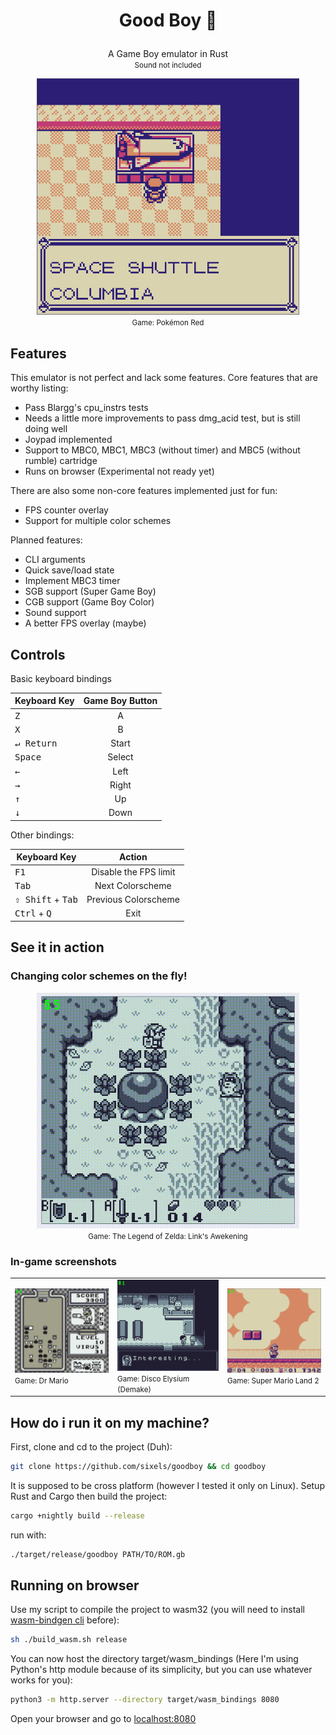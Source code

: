 <h1><p align="center"> Good Boy 🐶 </p></h1>

<p align="center"> 
    A Game Boy emulator in Rust <br />
    <small> Sound not included </small>
</p>

<div align="center">
    <img src="assets/showcase/pokemon_red.png" width="420px" />
    <br />
    <small> Game: Pokémon Red </small>
</div>

## Features

This emulator is not perfect and lack some features. Core features that are worthy listing:

- Pass Blargg's cpu_instrs tests
- Needs a little more improvements to pass dmg_acid test, but is still doing well
- Joypad implemented
- Support to MBC0, MBC1, MBC3 (without timer) and MBC5 (without rumble) cartridge
- Runs on browser (Experimental not ready yet)

There are also some non-core features implemented just for fun:

- FPS counter overlay
- Support for multiple color schemes

Planned features:

- CLI arguments
- Quick save/load state
- Implement MBC3 timer
- SGB support (Super Game Boy)
- CGB support (Game Boy Color)
- Sound support
- A better FPS overlay (maybe)

## Controls

Basic keyboard bindings

| Keyboard Key        | Game Boy Button |
| ------------------- | :-------------: |
| <kbd>Z</kbd>        |        A        |
| <kbd>X</kbd>        |        B        |
| <kbd>↵ Return</kbd> |      Start      |
| <kbd>Space</kbd>    |     Select      |
| <kbd>←</kbd>        |      Left       |
| <kbd>→</kbd>        |      Right      |
| <kbd>↑</kbd>        |       Up        |
| <kbd>↓</kbd>        |      Down       |

Other bindings:

| Keyboard Key                        |        Action         |
| ----------------------------------- | :-------------------: |
| <kbd>F1</kbd>                       | Disable the FPS limit |
| <kbd>Tab</kbd>                      |   Next Colorscheme    |
| <kbd>⇧ Shift</kbd> + <kbd>Tab</kbd> | Previous Colorscheme  |
| <kbd>Ctrl</kbd> + <kbd>Q</kbd>      |         Exit          |

## See it in action

### Changing color schemes on the fly!

<div align="center">
    <img src="assets/showcase/changing_color_schemes.gif" width="420px" />
    <br />
    <small> Game: The Legend of Zelda: Link's Awekening </small>
</div>

### In-game screenshots

<div align="center">
    <table>
        <tr>
            <td>
                <img src="assets/showcase/dr_mario.png" width="360px" />
                <br />
                <small> Game: Dr Mario </small>
            </td>
            <td>
                <img src="assets/showcase/disco_elysium.png" width="360px" />
                <br />
                <small> Game: Disco Elysium (Demake) </small>
            </td>
            <td>
                <img src="assets/showcase/mario_land_2.png" width="360px" />
                <br />
                <small> Game: Super Mario Land 2 </small>
            </td>
        </tr>
    </table>
</div>

## How do i run it on my machine?

First, clone and cd to the project (Duh):

```sh
git clone https://github.com/sixels/goodboy && cd goodboy
```

It is supposed to be cross platform (however I tested it only on Linux). Setup Rust and Cargo then build the project:

```sh
cargo +nightly build --release
```

run with:

```sh
./target/release/goodboy PATH/TO/ROM.gb
```

## Running on browser

Use my script to compile the project to wasm32 (you will need to install [wasm-bindgen cli](https://rustwasm.github.io/wasm-bindgen/reference/cli.html) before):

```sh
sh ./build_wasm.sh release
```

You can now host the directory target/wasm_bindings (Here I'm using Python's http module
because of its simplicity, but you can use whatever works for you):

```sh
python3 -m http.server --directory target/wasm_bindings 8080
```

Open your browser and go to [localhost:8080](http://localhost:8080)
